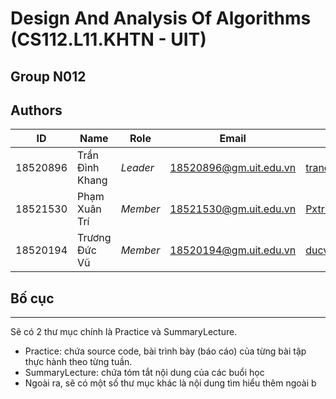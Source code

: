 # Design And Analysis Of Algorithms (CS112.L11.KHTN - UIT)
## Group N012
## Authors
ID | Name | Role | Email| Git|
--- | --- | --- | --- | ---
18520896 | Trần Đình Khang | *Leader* | 18520896@gm.uit.edu.vn| [trandinhkhang0279](https://github.com/trandinhkhang0279)
18521530 | Phạm Xuân Trí | *Member* | 18521530@gm.uit.edu.vn| [Pxtri2156](https://github.com/Pxtri2156)
18520194 | Trương Đức Vũ | *Member* | 18520194@gm.uit.edu.vn| [ducvuuit](https://github.com/ducvuuit)

## Bố cục
---
Sẽ có 2 thư mục chính là Practice và SummaryLecture.
- Practice: chứa source code, bài trình bày (báo cáo) của từng bài tập thực hành theo từng tuần.
- SummaryLecture: chứa tóm tắt nội dung của các buổi học
- Ngoài ra, sẽ có một số thư mục khác là nội dung tìm hiểu thêm ngoài b
